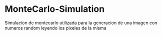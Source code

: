 # MonteCarlo-Simulation
Simulacion de montecarlo utilizada para la generacion de una imagen con numeros random leyendo los pixeles de la misma
